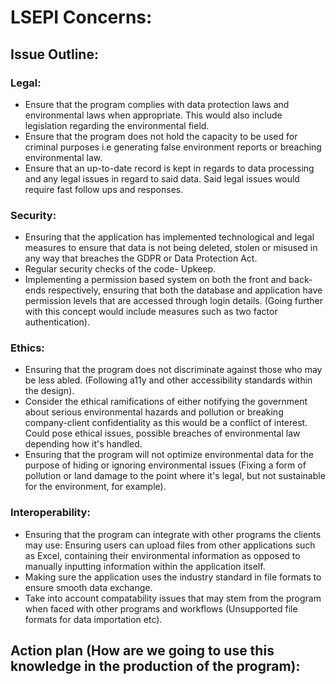 # LSEPI Concerns:

## Issue Outline:

### Legal:

- Ensure that the program complies with data protection laws and environmental laws when appropriate. This would also include legislation regarding the environmental field.
- Ensure that the program does not hold the capacity to be used for criminal purposes i.e generating false environment reports or breaching environmental law.
- Ensure that an up-to-date record is kept in regards to data processing and any legal issues in regard to said data. Said legal issues would require fast follow ups and responses.

### Security:

- Ensuring that the application has implemented technological and legal measures to ensure that data is not being deleted, stolen or misused in any way that breaches the GDPR or Data Protection Act. 
- Regular security checks of the code- Upkeep.
- Implementing a permission based system on both the front and back-ends respectively, ensuring that both the database and application have permission levels that are accessed through login details. (Going further with this concept would include measures such as two factor authentication).

### Ethics:

- Ensuring that the program does not discriminate against those who may be less abled. (Following a11y and other accessibility standards within the design).
- Consider the ethical ramifications of either notifying the government about serious environmental hazards and pollution or breaking company-client confidentiality as this would be a conflict of interest. Could pose ethical issues, possible breaches of environmental law depending how it's handled.
- Ensuring that the program will not optimize environmental data for the purpose of hiding or ignoring environmental issues (Fixing a form of pollution or land damage to the point where it's legal, but not sustainable for the environment, for example).

### Interoperability:

- Ensuring that the program can integrate with other programs the clients may use: Ensuring users can upload files from other applications such as Excel, containing their environmental information as opposed to manually inputting information within the application itself.
- Making sure the application uses the industry standard in file formats to ensure smooth data exchange.
- Take into account compatability issues that may stem from the program when faced with other programs and workflows (Unsupported file formats for data importation etc).

## Action plan (How are we going to use this knowledge in the production of the program): 